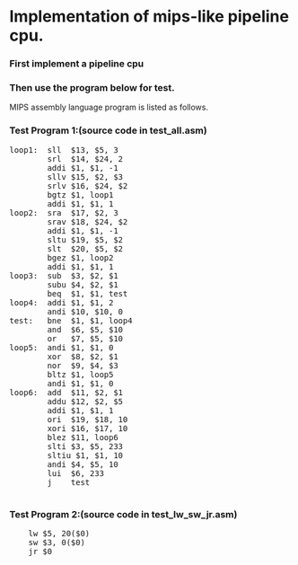 # Implementation of mips-like pipeline cpu.

### First implement a pipeline cpu

### Then use the program below for test.

MIPS assembly language program is listed as follows.

### Test Program 1:(source code in test_all.asm)
<pre>
loop1:  sll  $13, $5, 3
        srl  $14, $24, 2
        addi $1, $1, -1
        sllv $15, $2, $3
        srlv $16, $24, $2
        bgtz $1, loop1
        addi $1, $1, 1
loop2:  sra  $17, $2, 3
        srav $18, $24, $2
        addi $1, $1, -1
        sltu $19, $5, $2
        slt  $20, $5, $2
        bgez $1, loop2
        addi $1, $1, 1
loop3:  sub  $3, $2, $1
        subu $4, $2, $1
        beq  $1, $1, test
loop4:  addi $1, $1, 2
        andi $10, $10, 0
test:   bne  $1, $1, loop4
        and  $6, $5, $10
        or   $7, $5, $10
loop5:  andi $1, $1, 0
        xor  $8, $2, $1
        nor  $9, $4, $3
        bltz $1, loop5
        andi $1, $1, 0
loop6:  add  $11, $2, $1
        addu $12, $2, $5
        addi $1, $1, 1
        ori  $19, $18, 10
        xori $16, $17, 10
        blez $11, loop6
        slti $3, $5, 233
        sltiu $1, $1, 10
        andi $4, $5, 10
        lui  $6, 233
        j    test

</pre>
### Test Program 2:(source code in test\_lw\_sw_jr.asm)
<pre>
    lw $5, 20($0)
    sw $3, 0($0)
    jr $0
</pre>
